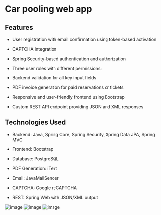 # Car pooling web app

## Features
- User registration with email confirmation using token-based activation

- CAPTCHA integration

- Spring Security-based authentication and authorization

- Three user roles with different permissions:

- Backend validation for all key input fields

- PDF invoice generation for paid reservations or tickets

- Responsive and user-friendly frontend using Bootstrap

- Custom REST API endpoint providing JSON and XML responses

## Technologies Used
- Backend: Java, Spring Core, Spring Security, Spring Data JPA, Spring MVC

- Frontend: Bootstrap 

- Database: PostgreSQL

- PDF Generation: iText 

- Email: JavaMailSender

- CAPTCHA: Google reCAPTCHA 

- REST: Spring Web with JSON/XML output

![image](https://github.com/user-attachments/assets/b389cf81-341e-47ee-9e3d-285386f2bdca)
![image](https://github.com/user-attachments/assets/683a708e-9c77-4338-aec7-cebfd310d210)
![image](https://github.com/user-attachments/assets/19c916e9-6c29-403e-8ddf-39fb2d90c416)

